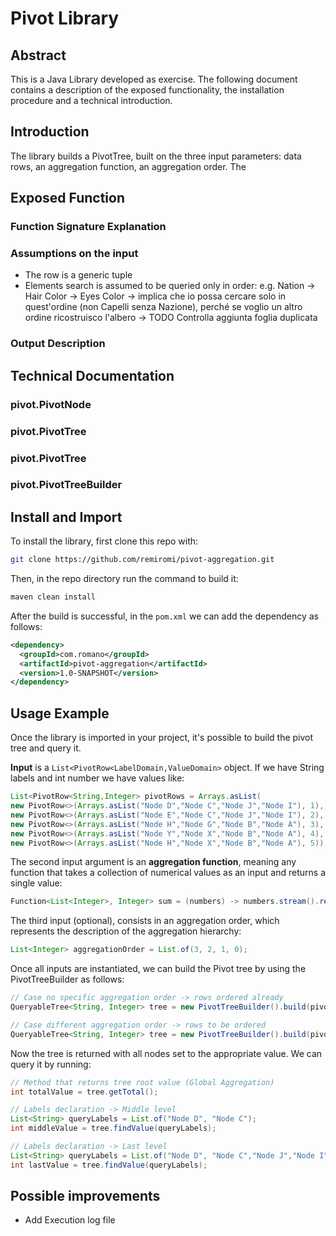 # Pivot Library

## Abstract
This is a Java Library developed as exercise. The following document contains a description of the exposed functionality,
the installation procedure and a technical introduction. 

## Introduction
The library builds a PivotTree, built on the three input parameters: data rows, an aggregation function, an 
aggregation order. The 
## Exposed Function

### Function Signature Explanation
### Assumptions on the input
- The row is a generic tuple
- Elements search is assumed to be queried only in order: e.g. Nation -> Hair Color -> Eyes Color
 -> implica che io possa cercare solo in quest'ordine (non Capelli senza Nazione),
  perché se voglio un altro ordine ricostruisco l'albero -> TODO Controlla aggiunta foglia duplicata
  
### Output Description

## Technical Documentation

### pivot.PivotNode
### pivot.PivotTree
### pivot.PivotTree
### pivot.PivotTreeBuilder


## Install and Import 
To install the library, first clone this repo with:
```bash
git clone https://github.com/remiromi/pivot-aggregation.git
``` 
Then, in the repo directory run the command to build it:
```bash
maven clean install
```
After the build is successful, in the `pom.xml` we can add the dependency as follows:
```xml
<dependency>
  <groupId>com.romano</groupId>
  <artifactId>pivot-aggregation</artifactId>
  <version>1.0-SNAPSHOT</version>
</dependency>
```

## Usage Example
Once the library is imported in your project, it's possible to build the pivot tree and query it.

**Input** is a `List<PivotRow<LabelDomain,ValueDomain>` object. If we have String labels and int number we have values like:
```java
List<PivotRow<String,Integer> pivotRows = Arrays.asList(
new PivotRow<>(Arrays.asList("Node D","Node C","Node J","Node I"), 1),
new PivotRow<>(Arrays.asList("Node E","Node C","Node J","Node I"), 2),
new PivotRow<>(Arrays.asList("Node H","Node G","Node B","Node A"), 3),
new PivotRow<>(Arrays.asList("Node Y","Node X","Node B","Node A"), 4),
new PivotRow<>(Arrays.asList("Node H","Node X","Node B","Node A"), 5));
```
The second input argument is an **aggregation function**, meaning any function that takes a collection of numerical 
values as an input and returns a single value:
```java
Function<List<Integer>, Integer> sum = (numbers) -> numbers.stream().reduce(0, Integer::sum);
```
The third input (optional), consists in an aggregation order, which represents the description of 
the aggregation hierarchy:
```java
List<Integer> aggregationOrder = List.of(3, 2, 1, 0);
```

Once all inputs are instantiated, we can build the Pivot tree by using the PivotTreeBuilder as follows:
```java
// Case no specific aggregation order -> rows ordered already
QueryableTree<String, Integer> tree = new PivotTreeBuilder().build(pivotRows, sum);

// Case different aggregation order -> rows to be ordered
QueryableTree<String, Integer> tree = new PivotTreeBuilder().build(pivotRows, sum, aggregationOrder);
```
Now the tree is returned with all nodes set to the appropriate value. We can query it by running:
```java
// Method that returns tree root value (Global Aggregation)
int totalValue = tree.getTotal();

// Labels declaration -> Middle level
List<String> queryLabels = List.of("Node D", "Node C");
int middleValue = tree.findValue(queryLabels);

// Labels declaration -> Last level
List<String> queryLabels = List.of("Node D", "Node C","Node J","Node I");
int lastValue = tree.findValue(queryLabels);
```

## Possible improvements
- Add Execution log file

